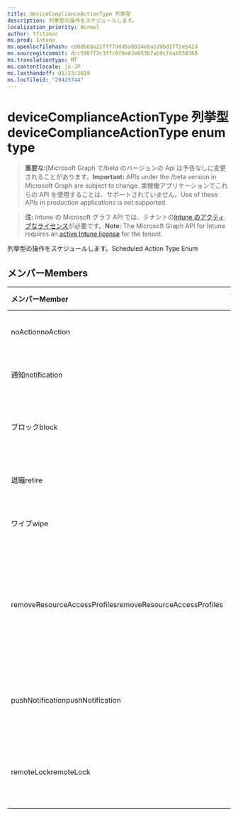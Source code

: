```yaml
---
title: deviceComplianceActionType 列挙型
description: 列挙型の操作をスケジュールします。
localization_priority: Normal
author: tfitzmac
ms.prod: Intune
ms.openlocfilehash: cd0db68a21fff79ddbab924e8a1d9bd2ff2e542d
ms.sourcegitcommit: dcc5907f2c3ffc0f0e82e953b7ab9cf4ab938360
ms.translationtype: MT
ms.contentlocale: ja-JP
ms.lasthandoff: 01/23/2019
ms.locfileid: "29425744"
---
```

# <a name="devicecomplianceactiontype-enum-type"></a><span data-ttu-id="bdfc9-103">deviceComplianceActionType 列挙型</span><span class="sxs-lookup"><span data-stu-id="bdfc9-103">deviceComplianceActionType enum type</span></span>

> <span data-ttu-id="bdfc9-104">**重要な:**[Microsoft Graph で/beta のバージョンの Api は予告なしに変更されることがあります。</span><span class="sxs-lookup"><span data-stu-id="bdfc9-104">**Important:** APIs under the /beta version in Microsoft Graph are subject to change.</span></span> <span data-ttu-id="bdfc9-105">実稼働アプリケーションでこれらの API を使用することは、サポートされていません。</span><span class="sxs-lookup"><span data-stu-id="bdfc9-105">Use of these APIs in production applications is not supported.</span></span>

> <span data-ttu-id="bdfc9-106">**注:** Intune の Microsoft グラフ API では、テナントの[Intune のアクティブなライセンス](https://go.microsoft.com/fwlink/?linkid=839381)が必要です。</span><span class="sxs-lookup"><span data-stu-id="bdfc9-106">**Note:** The Microsoft Graph API for Intune requires an [active Intune license](https://go.microsoft.com/fwlink/?linkid=839381) for the tenant.</span></span>

<span data-ttu-id="bdfc9-107">列挙型の操作をスケジュールします。</span><span class="sxs-lookup"><span data-stu-id="bdfc9-107">Scheduled Action Type Enum</span></span>

## <a name="members"></a><span data-ttu-id="bdfc9-108">メンバー</span><span class="sxs-lookup"><span data-stu-id="bdfc9-108">Members</span></span>
|<span data-ttu-id="bdfc9-109">メンバー</span><span class="sxs-lookup"><span data-stu-id="bdfc9-109">Member</span></span>|<span data-ttu-id="bdfc9-110">値</span><span class="sxs-lookup"><span data-stu-id="bdfc9-110">Value</span></span>|<span data-ttu-id="bdfc9-111">説明</span><span class="sxs-lookup"><span data-stu-id="bdfc9-111">Description</span></span>|
|:---|:---|:---|
|<span data-ttu-id="bdfc9-112">noAction</span><span class="sxs-lookup"><span data-stu-id="bdfc9-112">noAction</span></span>|<span data-ttu-id="bdfc9-113">0</span><span class="sxs-lookup"><span data-stu-id="bdfc9-113">0</span></span>|<span data-ttu-id="bdfc9-114">操作は必要ありません。</span><span class="sxs-lookup"><span data-stu-id="bdfc9-114">No Action</span></span>|
|<span data-ttu-id="bdfc9-115">通知</span><span class="sxs-lookup"><span data-stu-id="bdfc9-115">notification</span></span>|<span data-ttu-id="bdfc9-116">1</span><span class="sxs-lookup"><span data-stu-id="bdfc9-116">1</span></span>|<span data-ttu-id="bdfc9-117">通知を送信します。</span><span class="sxs-lookup"><span data-stu-id="bdfc9-117">Send Notification</span></span>|
|<span data-ttu-id="bdfc9-118">ブロック</span><span class="sxs-lookup"><span data-stu-id="bdfc9-118">block</span></span>|<span data-ttu-id="bdfc9-119">2</span><span class="sxs-lookup"><span data-stu-id="bdfc9-119">2</span></span>|<span data-ttu-id="bdfc9-120">AAD でデバイスをブロックします。</span><span class="sxs-lookup"><span data-stu-id="bdfc9-120">Block the device in AAD</span></span>|
|<span data-ttu-id="bdfc9-121">退職</span><span class="sxs-lookup"><span data-stu-id="bdfc9-121">retire</span></span>|<span data-ttu-id="bdfc9-122">3</span><span class="sxs-lookup"><span data-stu-id="bdfc9-122">3</span></span>|<span data-ttu-id="bdfc9-123">デバイスを破棄します。</span><span class="sxs-lookup"><span data-stu-id="bdfc9-123">Retire the device</span></span>|
|<span data-ttu-id="bdfc9-124">ワイプ</span><span class="sxs-lookup"><span data-stu-id="bdfc9-124">wipe</span></span>|<span data-ttu-id="bdfc9-125">4</span><span class="sxs-lookup"><span data-stu-id="bdfc9-125">4</span></span>|<span data-ttu-id="bdfc9-126">デバイスをワイプします。</span><span class="sxs-lookup"><span data-stu-id="bdfc9-126">Wipe the device</span></span>|
|<span data-ttu-id="bdfc9-127">removeResourceAccessProfiles</span><span class="sxs-lookup"><span data-stu-id="bdfc9-127">removeResourceAccessProfiles</span></span>|<span data-ttu-id="bdfc9-128">5</span><span class="sxs-lookup"><span data-stu-id="bdfc9-128">5</span></span>|<span data-ttu-id="bdfc9-129">デバイスからリソースのアクセス ・ プロファイルを削除します。</span><span class="sxs-lookup"><span data-stu-id="bdfc9-129">Remove Resource Access Profiles from the device</span></span>|
|<span data-ttu-id="bdfc9-130">pushNotification</span><span class="sxs-lookup"><span data-stu-id="bdfc9-130">pushNotification</span></span>|<span data-ttu-id="bdfc9-131">9</span><span class="sxs-lookup"><span data-stu-id="bdfc9-131">9</span></span>|<span data-ttu-id="bdfc9-132">デバイスにプッシュ通知を送信します。</span><span class="sxs-lookup"><span data-stu-id="bdfc9-132">Send push notification to device</span></span>|
|<span data-ttu-id="bdfc9-133">remoteLock</span><span class="sxs-lookup"><span data-stu-id="bdfc9-133">remoteLock</span></span>|<span data-ttu-id="bdfc9-134">10</span><span class="sxs-lookup"><span data-stu-id="bdfc9-134">10</span></span>|<span data-ttu-id="bdfc9-135">リモートでデバイスをロックします。</span><span class="sxs-lookup"><span data-stu-id="bdfc9-135">Remotely lock the device</span></span>|




